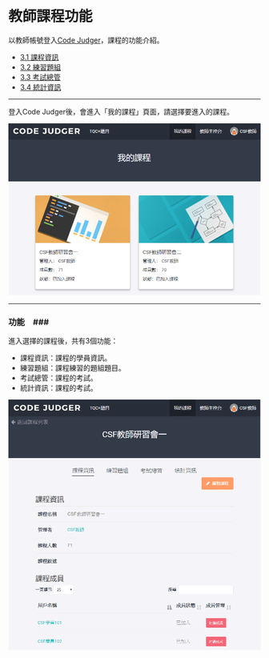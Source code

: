 # 教師課程功能 #

以教師帳號登入[Code Judger](http://www.codejudger.com)，課程的功能介紹。

* [3.1 課程資訊](../part3/class-3-1.md)
* [3.2 練習題組](../part3/class-3-2.md)
* [3.3 考試總管](../part3/class-3-3.md)
* [3.4 統計資訊](../part3/class-3-4.md)

---

登入Code Judger後，會進入「我的課程」頁面，請選擇要進入的課程。


![](/assets/cjmd03課程-00-課程首頁.png)


---


### 功能　###

進入選擇的課程後，共有3個功能：

* 課程資訊：課程的學員資訊。
* 練習題組：課程練習的題組題目。
* 考試總管：課程的考試。
* 統計資訊：課程的考試。


![](/assets/cjmd03課程-01-課程資訊.png)